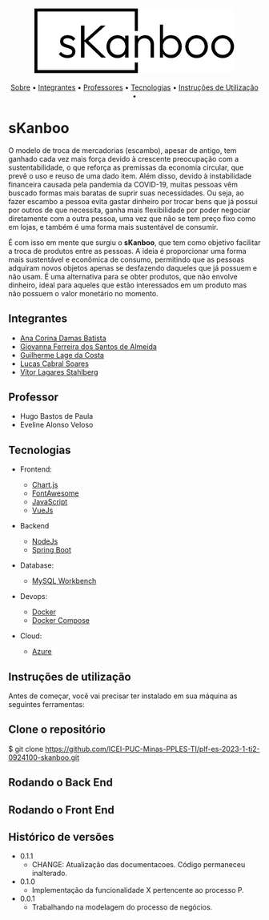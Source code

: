 <h3 align="center">
<img width="400px" src="./docs/imagens/logo.png">
</h3>

<p align="center">
 <a href="#-sKanboo">Sobre</a> •
 <a href="#-integrantes">Integrantes</a> • 
 <a href="#-professor">Professores</a> • 
 <a href="#-tecnologias">Tecnologias</a> • 
 <a href="#-instruções-de-utilização">Instruções de Utilização</a> • 
</p>

# sKanboo

O modelo de troca de mercadorias (escambo), apesar de antigo, tem ganhado cada vez mais força devido à crescente preocupação com a sustentabilidade, o que reforça as premissas da economia circular, que prevê o uso e reuso de uma dado item. Além disso, devido à instabilidade financeira causada pela pandemia da COVID-19, muitas pessoas vêm buscado formas mais baratas de suprir suas necessidades. Ou seja, ao fazer escambo a pessoa evita gastar dinheiro por trocar bens que já possui por outros de que necessita, ganha mais flexibilidade por poder negociar diretamente com a outra pessoa, uma vez que não se tem preço fixo como em lojas, e também é uma forma mais sustentável de consumir.

É com isso em mente que surgiu o **sKanboo**, que tem como objetivo facilitar a troca de produtos entre as pessoas. A ideia é proporcionar uma forma mais sustentável e econômica de consumo, permitindo que as pessoas adquiram novos objetos apenas se desfazendo daqueles que já possuem e não usam. É uma alternativa para se obter produtos, que não envolve dinheiro, ideal para aqueles que estão interessados em um produto mas não possuem o valor monetário no momento.

## Integrantes

* [Ana Corina Damas Batista](https://github.com/corinnnab)
* [Giovanna Ferreira dos Santos de Almeida](https://github.com/giuvanna)
* [Guilherme Lage da Costa](https://github.com/guilhermelcosta)
* [Lucas Cabral Soares](https://github.com/lcsoares2022)
* [Vítor Lagares Stahlberg](https://github.com/VitorLS0)

## Professor

* Hugo Bastos de Paula
* Eveline Alonso Veloso

## Tecnologias
- Frontend:
  - [Chart.js](https://www.chartjs.org/)
  - [FontAwesome](https://fontawesome.com/)
  - [JavaScript](https://www.javascript.com/)
  - [VueJs](https://vuejs.org/)

- Backend
  - [NodeJs](https://nodejs.org/)
  - [Spring Boot](https://spring.io/projects/spring-boot)

- Database:
  - [MySQL Workbench](https://www.mysql.com/products/workbench/)
  
- Devops:
  - [Docker](https://www.docker.com/)
  - [Docker Compose](https://docs.docker.com/compose/)
    
- Cloud:
  - [Azure](https://azure.microsoft.com/) 


## Instruções de utilização

Antes de começar, você vai precisar ter instalado em sua máquina as seguintes ferramentas: <listar ferramentas>

## Clone o repositório 
$ git clone <https://github.com/ICEI-PUC-Minas-PPLES-TI/plf-es-2023-1-ti2-0924100-skanboo.git>

## Rodando o Back End

## Rodando o Front End

## Histórico de versões

* 0.1.1
  * CHANGE: Atualização das documentacoes. Código permaneceu inalterado.
* 0.1.0
  * Implementação da funcionalidade X pertencente ao processo P.
* 0.0.1
  * Trabalhando na modelagem do processo de negócios.
  
